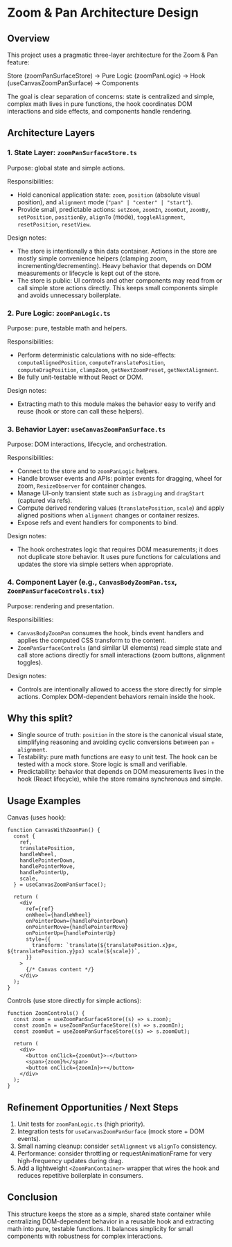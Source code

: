 # Zoom & Pan Architecture Design

## Overview

This project uses a pragmatic three-layer architecture for the Zoom & Pan feature:

Store (zoomPanSurfaceStore) → Pure Logic (zoomPanLogic) → Hook (useCanvasZoomPanSurface) → Components

The goal is clear separation of concerns: state is centralized and simple, complex math lives in pure functions, the hook coordinates DOM interactions and side effects, and components handle rendering.

## Architecture Layers

### 1. State Layer: `zoomPanSurfaceStore.ts`

Purpose: global state and simple actions.

Responsibilities:

- Hold canonical application state: `zoom`, `position` (absolute visual position), and `alignment` mode (`"pan" | "center" | "start"`).
- Provide small, predictable actions: `setZoom`, `zoomIn`, `zoomOut`, `zoomBy`, `setPosition`, `positionBy`, `alignTo` (mode), `toggleAlignment`, `resetPosition`, `resetView`.

Design notes:

- The store is intentionally a thin data container. Actions in the store are mostly simple convenience helpers (clamping zoom, incrementing/decrementing). Heavy behavior that depends on DOM measurements or lifecycle is kept out of the store.
- The store is public: UI controls and other components may read from or call simple store actions directly. This keeps small components simple and avoids unnecessary boilerplate.

### 2. Pure Logic: `zoomPanLogic.ts`

Purpose: pure, testable math and helpers.

Responsibilities:

- Perform deterministic calculations with no side-effects: `computeAlignedPosition`, `computeTranslatePosition`, `computeDragPosition`, `clampZoom`, `getNextZoomPreset`, `getNextAlignment`.
- Be fully unit-testable without React or DOM.

Design notes:

- Extracting math to this module makes the behavior easy to verify and reuse (hook or store can call these helpers).

### 3. Behavior Layer: `useCanvasZoomPanSurface.ts`

Purpose: DOM interactions, lifecycle, and orchestration.

Responsibilities:

- Connect to the store and to `zoomPanLogic` helpers.
- Handle browser events and APIs: pointer events for dragging, wheel for zoom, `ResizeObserver` for container changes.
- Manage UI-only transient state such as `isDragging` and `dragStart` (captured via refs).
- Compute derived rendering values (`translatePosition`, `scale`) and apply aligned positions when `alignment` changes or container resizes.
- Expose refs and event handlers for components to bind.

Design notes:

- The hook orchestrates logic that requires DOM measurements; it does not duplicate store behavior. It uses pure functions for calculations and updates the store via simple setters when appropriate.

### 4. Component Layer (e.g., `CanvasBodyZoomPan.tsx`, `ZoomPanSurfaceControls.tsx`)

Purpose: rendering and presentation.

Responsibilities:

- `CanvasBodyZoomPan` consumes the hook, binds event handlers and applies the computed CSS transform to the content.
- `ZoomPanSurfaceControls` (and similar UI elements) read simple state and call store actions directly for small interactions (zoom buttons, alignment toggles).

Design notes:

- Controls are intentionally allowed to access the store directly for simple actions. Complex DOM-dependent behaviors remain inside the hook.

## Why this split?

- Single source of truth: `position` in the store is the canonical visual state, simplifying reasoning and avoiding cyclic conversions between `pan` + `alignment`.
- Testability: pure math functions are easy to unit test. The hook can be tested with a mock store. Store logic is small and verifiable.
- Predictability: behavior that depends on DOM measurements lives in the hook (React lifecycle), while the store remains synchronous and simple.

## Usage Examples

Canvas (uses hook):

```tsx
function CanvasWithZoomPan() {
  const {
    ref,
    translatePosition,
    handleWheel,
    handlePointerDown,
    handlePointerMove,
    handlePointerUp,
    scale,
  } = useCanvasZoomPanSurface();

  return (
    <div
      ref={ref}
      onWheel={handleWheel}
      onPointerDown={handlePointerDown}
      onPointerMove={handlePointerMove}
      onPointerUp={handlePointerUp}
      style={{
        transform: `translate(${translatePosition.x}px, ${translatePosition.y}px) scale(${scale})`,
      }}
    >
      {/* Canvas content */}
    </div>
  );
}
```

Controls (use store directly for simple actions):

```tsx
function ZoomControls() {
  const zoom = useZoomPanSurfaceStore((s) => s.zoom);
  const zoomIn = useZoomPanSurfaceStore((s) => s.zoomIn);
  const zoomOut = useZoomPanSurfaceStore((s) => s.zoomOut);

  return (
    <div>
      <button onClick={zoomOut}>-</button>
      <span>{zoom}%</span>
      <button onClick={zoomIn}>+</button>
    </div>
  );
}
```

## Refinement Opportunities / Next Steps

1. Unit tests for `zoomPanLogic.ts` (high priority).
2. Integration tests for `useCanvasZoomPanSurface` (mock store + DOM events).
3. Small naming cleanup: consider `setAlignment` vs `alignTo` consistency.
4. Performance: consider throttling or requestAnimationFrame for very high-frequency updates during drag.
5. Add a lightweight `<ZoomPanContainer>` wrapper that wires the hook and reduces repetitive boilerplate in consumers.

## Conclusion

This structure keeps the store as a simple, shared state container while centralizing DOM-dependent behavior in a reusable hook and extracting math into pure, testable functions. It balances simplicity for small components with robustness for complex interactions.
